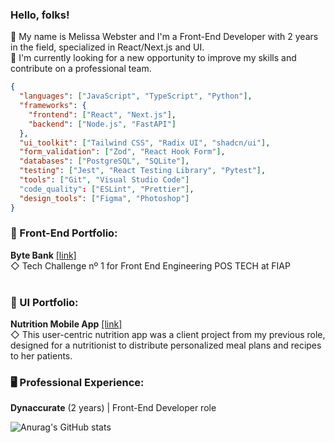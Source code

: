### Hello, folks! 
:ear_of_rice: My name is Melissa Webster and I'm a Front-End Developer with 2 years in the field, specialized in React/Next.js and UI. <br />
:telescope: I'm currently looking for a new opportunity to improve my skills and contribute on a professional team.

```json
{
  "languages": ["JavaScript", "TypeScript", "Python"],
  "frameworks": {
    "frontend": ["React", "Next.js"],
    "backend": ["Node.js", "FastAPI"]
  },
  "ui_toolkit": ["Tailwind CSS", "Radix UI", "shadcn/ui"],
  "form_validation": ["Zod", "React Hook Form"],
  "databases": ["PostgreSQL", "SQLite"],
  "testing": ["Jest", "React Testing Library", "Pytest"],
  "tools": ["Git", "Visual Studio Code"]
  "code_quality": ["ESLint", "Prettier"],
  "design_tools": ["Figma", "Photoshop"]
}
```
### :rice_scene: Front-End Portfolio:
__Byte Bank__ <a href="https://github.com/melissawebster/bytebank" target="_blank">[link]</a><br>
◇ Tech Challenge nº 1 for Front End Engineering POS TECH at FIAP<br><br>

### :art: UI Portfolio:
__Nutrition Mobile App__ <a href="https://www.figma.com/design/fE8xTzFuvoipGYZ7ZSqtYf/Nutrition-App?node-id=0-1&t=hY7T7C5FvTsEzHBP-1" target="_blank">[link]</a> <br>
◇ This user-centric nutrition app was a client project from my previous role, designed for a nutritionist to distribute personalized meal plans and recipes to her patients.

### 🖥️ Professional Experience:
__Dynaccurate__ (2 years) | Front-End Developer role

![Anurag's GitHub stats](https://github-readme-stats.vercel.app/api?username=melissawebster&show_icons=true&theme=prussian)<p></p>


